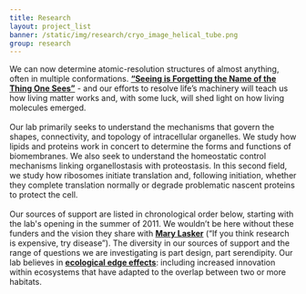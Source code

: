 ```yaml
---
title: Research
layout: project_list
banner: /static/img/research/cryo_image_helical_tube.png
group: research
---
```


We can now determine atomic-resolution structures of almost anything, often in multiple conformations. **[“Seeing is Forgetting the Name of the Thing One Sees”](https://www.amazon.com/Seeing-Forgetting-Name-Thing-Sees/dp/0520049209/ref=pd_lpo_sbs_14_t_0?_encoding=UTF8&psc=1&refRID=X1XJJQ0FF6GRVDMQ638H)** - and our efforts to resolve life’s machinery will teach us how living matter works and, with some luck, will shed light on how living molecules emerged. <br>
<br>
Our lab primarily seeks to understand the mechanisms that govern the shapes, connectivity, and topology of intracellular organelles. We study how lipids and proteins work in concert to determine the forms and functions of biomembranes. We also seek to understand the homeostatic control mechanisms linking organellostasis with proteostasis. In this second field, we study how ribosomes initiate translation and, following initiation, whether they complete translation normally or degrade problematic nascent proteins to protect the cell.<br>
<br>
Our sources of support are listed in chronological order below, starting with the lab's opening in the summer of 2011. We wouldn’t be here without these funders and the vision they share with **[Mary Lasker](https://en.wikiquote.org/wiki/Mary_Lasker)** (“If you think research is expensive, try disease”). The diversity in our sources of support and the range of questions we are investigating is part design, part serendipity. Our lab believes in **[ecological edge effects](https://en.wikipedia.org/wiki/Edge_effects)**: including increased innovation within ecosystems that have adapted to the overlap between two or more habitats.
